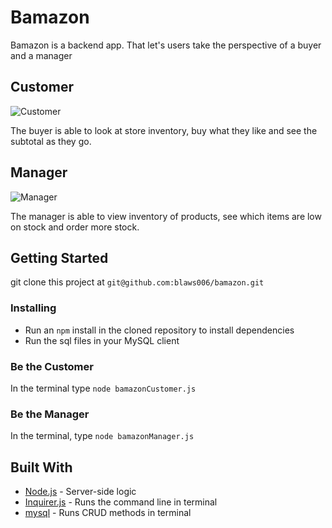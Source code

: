 # Bamazon

Bamazon is a backend app. That let's users take the perspective of a buyer and a manager

## Customer

![Customer](https://media.giphy.com/media/l4pSVYbzwSf0jEj04/giphy.gif)

The buyer is able to look at store inventory, buy what they like and see the subtotal as they go.

## Manager 

![Manager](https://media.giphy.com/media/l0NgSxQrWw0j7P5uM/giphy.gif)

The manager is able to view inventory of products, see which items are low on stock and order more stock.

## Getting Started

git clone this project at `git@github.com:blaws006/bamazon.git`

### Installing

* Run an `npm` install in the cloned repository to install dependencies
* Run the sql files in your MySQL client

### Be the Customer
In the terminal type `node bamazonCustomer.js`

### Be the Manager
In the terminal, type `node bamazonManager.js`

## Built With

* [Node.js](https://nodejs.org/en/) - Server-side logic
* [Inquirer.js](https://github.com/SBoudrias/Inquirer.js/) - Runs the command line in terminal
* [mysql](https://www.npmjs.com/package/mysql) - Runs CRUD methods in terminal
